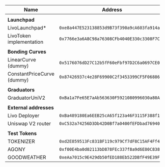 | **Name**                   | **Address**                                  |
| -------------------------- | -------------------------------------------- |
|                            |
| **Launchpad**              |
| LivoLaunchpad*             | `0xe8a447E523138853d9B73f390a9cA603fa914a26` |
| LivoToken implementation   | `0x7766e3a6A8C98a76308CFb4040E330c3308F7C73` |
|                            |
| **Bonding Curves**         |
| LinearCurve (dummy)        | `0x5176076dD27C12b5fF60eFbf97D2C6a0697CE0DF` |
| ConstantPriceCurve (dummy) | `0x87426937c4e28F69900C2f3453399CF5F06886D7` |
|                            |
| **Graduators**             |
| GraduatorUniV2             | `0xBa1a7Fe65E7aAb563630F5921080996030a80AA1` |
|                            |
| **External addresses**     |
| Livo Deployer              | `0xBa489180Ea6EEB25cA65f123a46F3115F388f181` |
| Uniswap V2 router          | `0xC532a74256D3Db42D0Bf7a0400fEFDbad7694008` |
|                            |
| **Test Tokens**            |
| TOKENIZER                  | `0xd2E859513Fc831BF119c979Cf7dF8C15AF4Ff4c3` |
| AGONY                      | `0xf00E4ba0d02113bD878FEc337f8a9d6E80C838BB` |
| GOODWEATHER                | `0xeAa7015c9E429db50fED188Eb522DBfF49E39FDC` |

